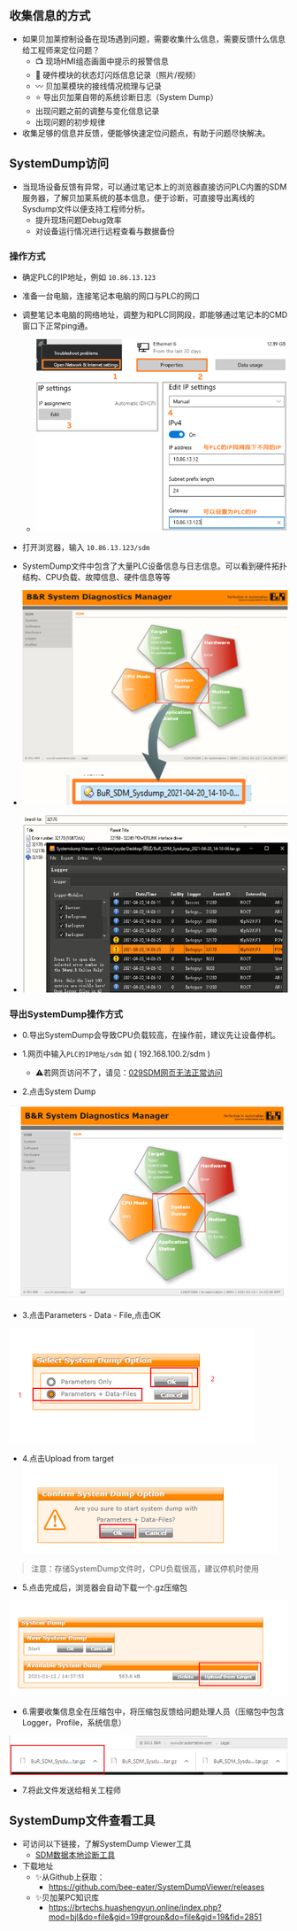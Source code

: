 ## 收集信息的方式
- 如果贝加莱控制设备在现场遇到问题，需要收集什么信息，需要反馈什么信息给工程师来定位问题？
    - 📺 现场HMI组态画面中提示的报警信息
    - 🚥 硬件模块的状态灯闪烁信息记录（照片/视频）
    - 〰️ 贝加莱模块的接线情况梳理与记录
    - ⭐ 导出贝加莱自带的系统诊断日志（System Dump）
    - 出现问题之前的调整与变化信息记录
    - 出现问题的初步规律
- 收集足够的信息并反馈，便能够快速定位问题点，有助于问题尽快解决。

## SystemDump访问
- 当现场设备反馈有异常，可以通过笔记本上的浏览器直接访问PLC内置的SDM服务器，了解贝加莱系统的基本信息，便于诊断，可直接导出离线的Sysdump文件以便支持工程师分析。
    -  提升现场问题Debug效率
    - 对设备运行情况进行远程查看与数据备份

### 操作方式
- 确定PLC的IP地址，例如 `10.86.13.123`
- 准备一台电脑，连接笔记本电脑的网口与PLC的网口
- 调整笔记本电脑的网络地址，调整为和PLC同网段，即能够通过笔记本的CMD窗口下正常ping通。
    - ![](FILES/003如何收集现场PLC的故障信息/image-20230420163802630.png)
-  打开浏览器，输入 `10.86.13.123/sdm` 

- SystemDump文件中包含了大量PLC设备信息与日志信息。可以看到硬件拓扑结构、CPU负载、故障信息、硬件信息等等
- ![](FILES/003如何收集现场PLC的故障信息/image-20230409171631825.png)
- ![](FILES/003如何收集现场PLC的故障信息/image-20230409194016480.png)


### 导出SystemDump操作方式
- 0.导出SystemDump会导致CPU负载较高，在操作前，建议先让设备停机。
- 1.网页中输入`PLC的IP地址/sdm`  如 ( 192.168.100.2/sdm )
    - ⚠️若网页访问不了，请见：[029SDM网页无法正常访问](../B03_技术_诊断/029SDM网页无法正常访问.md)

- 2.点击System Dump

![](FILES/003如何收集现场PLC的故障信息/image-20230409193225570.png)

- 3.点击Parameters - Data - File,点击OK

![](FILES/003如何收集现场PLC的故障信息/image-20230409193306254.png)

- 4.点击Upload from target 
![](FILES/003如何收集现场PLC的故障信息/image-20230409193317883.png)

> 注意：存储SystemDump文件时，CPU负载很高，建议停机时使用

- 5.点击完成后，浏览器会自动下载一个.gz压缩包

![](FILES/003如何收集现场PLC的故障信息/image-20230409193338347.png)

- 6.需要收集信息全在压缩包中，将压缩包反馈给问题处理人员（压缩包中包含Logger，Profile，系统信息）

![](FILES/003如何收集现场PLC的故障信息/image-20230409193428109.png)

- 7.将此文件发送给相关工程师

## SystemDump文件查看工具
- 可访问以下链接，了解SystemDump Viewer工具
    - [SDM数据本地诊断工具](https://gitee.com/yzydeer/BuR_Toolkit/blob/master/SDM%E6%95%B0%E6%8D%AE%E6%9C%AC%E5%9C%B0%E8%AF%8A%E6%96%AD%E5%B7%A5%E5%85%B7.md)
- 下载地址
    - ✨从Github上获取：
      - https://github.com/bee-eater/SystemDumpViewer/releases
    - ✨贝加莱PC知识库
      - https://brtechs.huashengyun.online/index.php?mod=bjl&do=file&gid=19#group&do=file&gid=19&fid=2851
